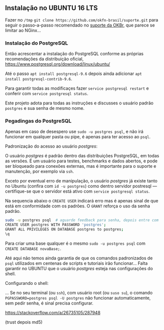 

## Instalação no UBUNTU 16 LTS

Fazer no `/tmp`  `git clone https://github.com/okfn-brasil/suporte.git` para
seguir o passo-a-passo recomendado no [suporte da OKBr](https://github.com/okfn-brasil/suporte/tree/master/webservers), 
que parece se limitar ao NGinx... 

### Instalação do PostgreSQL
Então acrescentar a instalação do PostgreSQL conforme as próprias recomendações 
da distribuição oficial, https://www.postgresql.org/download/linux/ubuntu/

Até o passo `apt install postgresql-9.6` depois ainda adicionar `apt install postgresql-contrib-9.6`.

Para garantir todas as modificaçes fazer `service postgresql restart` e conferir com `service postgresql status`. 

Este projeto adota para todas as instruções e discusses o usuário padrão `postgres`  e sua senha de mesmo nome.

### Pegadingas do PostgreSQL

Apenas em caso de desespero use `sudo -u postgres psql`, e não irá funcionar em qualquer pasta ou pipe, é apenas para ter acesso ao `psql`.

Padronização do acesso ao usuário *postgres*:

O usuário *postgres* é padrão dentro das distribuições PostgreSQL, em todas as versões. É um usuário para testes, benchmarks e dados abertos, e pode ser bloqueado para conexões externas, mas é importante para o suporte e  manutenção, por exemplo via `ssh`.

Exceto por eventual erro de manipulação, o usuário *postgres* já existe tanto no Ubuntu (confira com `id -u postgres`) como dentro servidor postresql &mdash; certifique-se que o servidor está ativo com `service postgresql status`.

Na sequencia abaixo o `CREATE USER`  indicará erro mas é apenas sinal de que está em conformidade com os padrões. O `GRANT` reforça o uso da senha padrão.

```sh
sudo -u postgres psql  # aguarde feedback para senha, depois entre com o resto abaixo
CREATE USER postgres WITH PASSWORD 'postgres';
GRANT ALL PRIVILEGES ON DATABASE postgres to postgres;
\q
```

Para criar uma base qualquer é o mesmo `sudo -u postgres psql`  com `CREATE DATABASE novaBase;`.

Até aqui não temos ainda garantia de que os comandos padronizados de `psql`  utilizados em centenas de scripts e tutoriais irão funcionar... Falta garantir no UBUNTU que o usuário *postgres*  esteja nas configurações do shell.

Configurando o shell:

... Se no seu terminal (ou `ssh`), com usuário root (ou `suso su`), o comando `PGPASSWORD=postgres psql -U postgres` não funcionar automaticamente, sem pedir senha, é sinal precisa configurar.

https://stackoverflow.com/a/26735105/287948

(trust depois md5)

 






